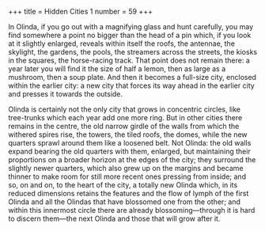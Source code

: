 +++
title = Hidden Cities 1
number = 59
+++

In Olinda, if you go out with a magnifying glass and hunt carefully, you may find somewhere a point no bigger than the head of a pin which, if you look at it slightly enlarged, reveals within itself the roofs, the antennae, the skylight, the gardens, the pools, the streamers across the streets, the kiosks in the squares, the horse-racing track. That point does not remain there: a year later you will find it the size of half a lemon, then as large as a mushroom, then a soup plate. And then it becomes a full-size city, enclosed within the earlier city: a new city that forces its way ahead in the earlier city and presses it towards the outside.

Olinda is certainly not the only city that grows in concentric circles, like tree-trunks which each year add one more ring. But in other cities there remains in the centre, the old narrow girdle of the walls from which the withered spires rise, the towers, the tiled roofs, the domes, while the new quarters sprawl around them like a loosened belt. Not Olinda: the old walls expand bearing the old quarters with them, enlarged, but maintaining their proportions on a broader horizon at the edges of the city; they surround the slightly newer quarters, which also grew up on the margins and became thinner to make room for still more recent ones pressing from inside; and so, on and on, to the heart of the city, a totally new Olinda which, in its reduced dimensions retains the features and the flow of lymph of the first Olinda and all the Olindas that have blossomed one from the other; and within this innermost circle there are already blossoming—through it is hard to discern them—the next Olinda and those that will grow after it.